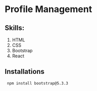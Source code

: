# Profile Management

## Skills:
  1. HTML
  2. CSS
  3. Bootstrap
  4. React

## Installations
```bash
 npm install bootstrap@5.3.3  

